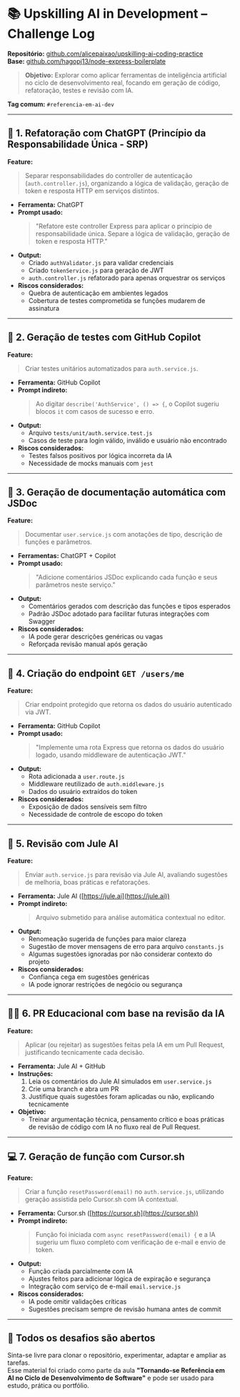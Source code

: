 # 📚 Upskilling AI in Development – Challenge Log

**Repositório:** [github.com/alicepaixao/upskilling-ai-coding-practice](https://github.com/alicepaixao/upskilling-ai-coding-practice)  
**Base:** [github.com/hagopj13/node-express-boilerplate](https://github.com/hagopj13/node-express-boilerplate)

> **Objetivo:**
> Explorar como aplicar ferramentas de inteligência artificial no ciclo de desenvolvimento real, focando em geração de código, refatoração, testes e revisão com IA.

**Tag comum:** `#referencia-em-ai-dev`

---

## 🎯 1. Refatoração com ChatGPT (Princípio da Responsabilidade Única - SRP)

**Feature:**
> Separar responsabilidades do controller de autenticação (`auth.controller.js`), organizando a lógica de validação, geração de token e resposta HTTP em serviços distintos.

- **Ferramenta:** ChatGPT
- **Prompt usado:**
  > "Refatore este controller Express para aplicar o princípio de responsabilidade única. Separe a lógica de validação, geração de token e resposta HTTP."
- **Output:**
  - Criado `authValidator.js` para validar credenciais
  - Criado `tokenService.js` para geração de JWT
  - `auth.controller.js` refatorado para apenas orquestrar os serviços
- **Riscos considerados:**
  - Quebra de autenticação em ambientes legados
  - Cobertura de testes comprometida se funções mudarem de assinatura

---

## 🧪 2. Geração de testes com GitHub Copilot

**Feature:**
> Criar testes unitários automatizados para `auth.service.js`.

- **Ferramenta:** GitHub Copilot
- **Prompt indireto:**
  > Ao digitar `describe('AuthService', () => {`, o Copilot sugeriu blocos `it` com casos de sucesso e erro.
- **Output:**
  - Arquivo `tests/unit/auth.service.test.js`
  - Casos de teste para login válido, inválido e usuário não encontrado
- **Riscos considerados:**
  - Testes falsos positivos por lógica incorreta da IA
  - Necessidade de mocks manuais com `jest`

---

## 🧾 3. Geração de documentação automática com JSDoc

**Feature:**
> Documentar `user.service.js` com anotações de tipo, descrição de funções e parâmetros.

- **Ferramentas:** ChatGPT + Copilot
- **Prompt usado:**
  > "Adicione comentários JSDoc explicando cada função e seus parâmetros neste serviço."
- **Output:**
  - Comentários gerados com descrição das funções e tipos esperados
  - Padrão JSDoc adotado para facilitar futuras integrações com Swagger
- **Riscos considerados:**
  - IA pode gerar descrições genéricas ou vagas
  - Reforçada revisão manual após geração

---

## 🔐 4. Criação do endpoint `GET /users/me`

**Feature:**
> Criar endpoint protegido que retorna os dados do usuário autenticado via JWT.

- **Ferramenta:** GitHub Copilot
- **Prompt usado:**
  > "Implemente uma rota Express que retorna os dados do usuário logado, usando middleware de autenticação JWT."
- **Output:**
  - Rota adicionada a `user.route.js`
  - Middleware reutilizado de `auth.middleware.js`
  - Dados do usuário extraídos do token
- **Riscos considerados:**
  - Exposição de dados sensíveis sem filtro
  - Necessidade de controle de escopo do token

---

## 🧠 5. Revisão com Jule AI

**Feature:**
> Enviar `auth.service.js` para revisão via Jule AI, avaliando sugestões de melhoria, boas práticas e refatorações.

- **Ferramenta:** Jule AI ([https://jule.ai](https://jule.ai))
- **Prompt indireto:**
  > Arquivo submetido para análise automática contextual no editor.
- **Output:**
  - Renomeação sugerida de funções para maior clareza
  - Sugestão de mover mensagens de erro para arquivo `constants.js`
  - Algumas sugestões ignoradas por não considerar contexto do projeto
- **Riscos considerados:**
  - Confiança cega em sugestões genéricas
  - IA pode ignorar restrições de negócio ou segurança

---

## 👩‍🏫 6. PR Educacional com base na revisão da IA

**Feature:**
> Aplicar (ou rejeitar) as sugestões feitas pela IA em um Pull Request, justificando tecnicamente cada decisão.

- **Ferramenta:** Jule AI + GitHub
- **Instruções:**
  1. Leia os comentários do Jule AI simulados em `user.service.js`
  2. Crie uma branch e abra um PR
  3. Justifique quais sugestões foram aplicadas ou não, explicando tecnicamente
- **Objetivo:**
  - Treinar argumentação técnica, pensamento crítico e boas práticas de revisão de código com IA no fluxo real de Pull Request.

---

## 💻 7. Geração de função com Cursor.sh

**Feature:**
> Criar a função `resetPassword(email)` no `auth.service.js`, utilizando geração assistida pelo Cursor.sh com IA contextual.

- **Ferramenta:** Cursor.sh ([https://cursor.sh](https://cursor.sh))
- **Prompt indireto:**
  > Função foi iniciada com `async resetPassword(email) {` e a IA sugeriu um fluxo completo com verificação de e-mail e envio de token.
- **Output:**
  - Função criada parcialmente com IA
  - Ajustes feitos para adicionar lógica de expiração e segurança
  - Integração com serviço de e-mail `email.service.js`
- **Riscos considerados:**
  - IA pode omitir validações críticas
  - Sugestões precisam sempre de revisão humana antes de commit

---

## 📌 Todos os desafios são abertos

Sinta-se livre para clonar o repositório, experimentar, adaptar e ampliar as tarefas.  
Esse material foi criado como parte da aula **"Tornando-se Referência em AI no Ciclo de Desenvolvimento de Software"** e pode ser usado para estudo, prática ou portfólio. 